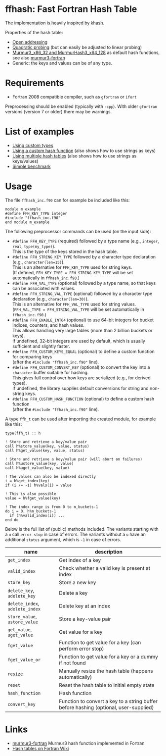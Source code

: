 ffhash: Fast Fortran Hash Table
==

The implementation is heavily inspired by [khash](https://github.com/attractivechaos/klib/blob/master/khash.h).

Properties of the hash table:
* [Open addressing](https://en.wikipedia.org/wiki/Open_addressing)
* [Quadratic probing](https://en.wikipedia.org/wiki/Quadratic_probing) (but can easily be adjusted to linear probing)
* [Murmur3_x86_32 and MurmurHash3_x64_128](http://code.google.com/p/smhasher/wiki/MurmurHash3) as default hash functions, see also [murmur3-fortran](https://github.com/jannisteunissen/murmur3-fortran)
* Generic: the keys and values can be of any type.

Requirements
==

* Fortran 2008 compatible compiler, such as `gfortran` or `ifort`

Preprocessing should be enabled (typically with `-cpp`). With older `gfortran` versions (version 7 or older) there may be warnings.

List of examples
==

* [Using custom types](example_custom_types.f90)
* [Using a custom hash function](example_custom_hash_function.f90) (also shows how to use strings as keys)
* [Using multiple hash tables](example_multiple_tables.f90) (also shows how to use strings as keys/values)
* [Simple benchmark](example_benchmark.f90)

Usage
==

The file `ffhash_inc.f90` can for example be included like this:

```Fortran
module m_example
#define FFH_KEY_TYPE integer
#include "ffhash_inc.f90"
end module m_example
```

The following preprocessor commands can be used (on the input side):

* `#define FFH_KEY_TYPE` (required) followed by a type name (e.g., `integer`, `real`, `type(my_type)`).  
   This is the type of the keys stored in the hash table.  
* `#define FFH_STRING_KEY_TYPE` followed by a character type declaration (e.g., `character(len=15)`).  
  This is an alternative for `FFH_KEY_TYPE` used for string keys.  
  (If defined, `FFH_KEY_TYPE = FFH_STRING_KEY_TYPE` will be set automatically in `ffhash_inc.f90`.)
* `#define FFH_VAL_TYPE` (optional) followed by a type name, so that keys can be associated with values.  
* `#define FFH_STRING_VAL_TYPE` (optional) followed by a character type declaration (e.g., `character(len=30)`).  
  This is an alternative for `FFH_VAL_TYPE` used for string values.  
  (`FFH_VAL_TYPE = FFH_STRING_VAL_TYPE` will be set automatically in `ffhash_inc.f90`.)  
* `#define FFH_ENABLE_INT64` (optional) to use 64-bit integers for bucket indices, counters, and hash values.  
  This allows handling very large tables (more than 2 billion buckets or keys).  
  If undefined, 32-bit integers are used by default, which is usually sufficient and slightly faster.  
* `#define FFH_CUSTOM_KEYS_EQUAL` (optional) to define a custom function for comparing keys  
   (after the `#include "ffhash_inc.f90"` line).
* `#define FFH_CUSTOM_CONVERT_KEY` (optional) to convert the key into a `character` buffer suitable for hashing.  
   This gives full control over how keys are serialized (e.g., for derived types).  
   If undefined, the library supplies default conversions for string and non-string keys.  
* `#define FFH_CUSTOM_HASH_FUNCTION` (optional) to define a custom hash function  
   (after the `#include "ffhash_inc.f90"` line).

A type `ffh_t` can be used after importing the created module, for example like this:

```Fortran
type(ffh_t) :: h

! Store and retrieve a key/value pair
call h%store_value(key, value, status)
call h%get_value(key, value, status)

! Store and retrieve a key/value pair (will abort on failures)
call h%ustore_value(key, value)
call h%uget_value(key, value)

! The values can also be indexed directly
i = h%get_index(key)
if (i /= -1) h%vals(i) = value

! This is also possible
value = h%fget_value(key)

! The index range is from 0 to n_buckets-1
do i = 0, h%n_buckets-1
  if (h%valid_index(i)) ...
end do
```

Below is the full list of (public) methods included. The variants starting with a `u` call `error stop` in case of errors. The variants without a `u` have an additional `status` argument, which is `-1` in case of errors.

| name | description |
|---|---|
| `get_index` | Get index of a key |
| `valid_index` | Check whether a valid key is present at index |
| `store_key` | Store a new key |
| `delete_key`, `udelete_key` | Delete a key |
| `delete_index`, `udelete_index` | Delete key at an index |
| `store_value`, `ustore_value` | Store a key-value pair |
| `get_value`, `uget_value` | Get value for a key |
| `fget_value` | Function to get value for a key (can perform error stop) |
| `fget_value_or` | Function to get value for a key or a dummy if not found |
| `resize` | Manually resize the hash table (happens automatically) |
| `reset` | Reset the hash table to initial empty state |
| `hash_function` | Hash function |
| `convert_key`      | Function to convert a key to a string buffer before hashing (optional, user-supplied) |

Links
==

* [murmur3-fortran](https://github.com/jannisteunissen/murmur3-fortran) Murmur3
  hash function implemented in Fortran
* [Hash tables on Fortran Wiki](http://fortranwiki.org/fortran/show/Hash+tables)
